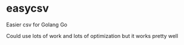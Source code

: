 # easycsv
Easier csv for Golang Go

Could use lots of work and lots of optimization but it works pretty well